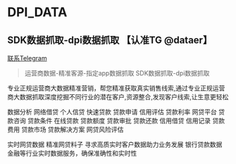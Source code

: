 # DPI_DATA
## SDK数据抓取-dpi数据抓取 【认准TG @dataer】
[联系Telegram](https://t.me/dataer)
<br/>

> 运营商数据-精准客源-指定app数据抓取
SDK数据抓取-dpi数据抓取

专业正规运营商大数据精准营销，帮您精准获取真实销售线索,通过专业正规运营商大数据抓取深度挖掘不同行业的潜在客户,资源整合,发现客户线索,让生意更轻松

数据分析
网络借贷
个人信贷
快速贷款
贷款申请
信用评估
贷款利率
网贷平台
贷款咨询
贷款条件
在线贷款
贷款额度
贷款审批
贷款还款
信用借贷
信用记录
贷款费用
贷款市场
贷款解决方案
网贷风险评估


实时网贷数据
精准网贷料子
寻求高质实时客户数据助力业务发展
银行贷款数据
金融等行业实时数据服务，确保准确性和实时性
